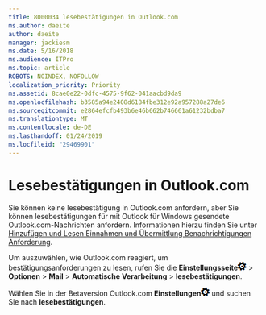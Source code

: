 ```yaml
---
title: 8000034 lesebestätigungen in Outlook.com
ms.author: daeite
author: daeite
manager: jackiesm
ms.date: 5/16/2018
ms.audience: ITPro
ms.topic: article
ROBOTS: NOINDEX, NOFOLLOW
localization_priority: Priority
ms.assetid: 8cae0e22-0dfc-4575-9f62-041aacbd9da9
ms.openlocfilehash: b3585a94e2408d6184fbe312e92a957288a27de6
ms.sourcegitcommit: e2864efcfb493b6e46b662b746661a61232bdba7
ms.translationtype: MT
ms.contentlocale: de-DE
ms.lasthandoff: 01/24/2019
ms.locfileid: "29469901"
---
```

# <a name="read-receipts-in-outlookcom"></a>Lesebestätigungen in Outlook.com

Sie können keine lesebestätigung in Outlook.com anfordern, aber Sie können lesebestätigungen für mit Outlook für Windows gesendete Outlook.com-Nachrichten anfordern. Informationen hierzu finden Sie unter [Hinzufügen und Lesen Einnahmen und Übermittlung Benachrichtigungen Anforderung](https://go.microsoft.com/fwlink/p/?linkid=874355).
  
Um auszuwählen, wie Outlook.com reagiert, um bestätigungsanforderungen zu lesen, rufen Sie die **Einstellungsseite**![Einstellungen](media/f4b2e798-fff1-4a14-931f-5677a4543b58.png) \> **Optionen** \> **Mail** \> **Automatische Verarbeitung** \> **lesebestätigungen**. 
  
Wählen Sie in der Betaversion Outlook.com **Einstellungen**![Einstellungen](media/f4b2e798-fff1-4a14-931f-5677a4543b58.png) und suchen Sie nach **lesebestätigungen**. 
  

